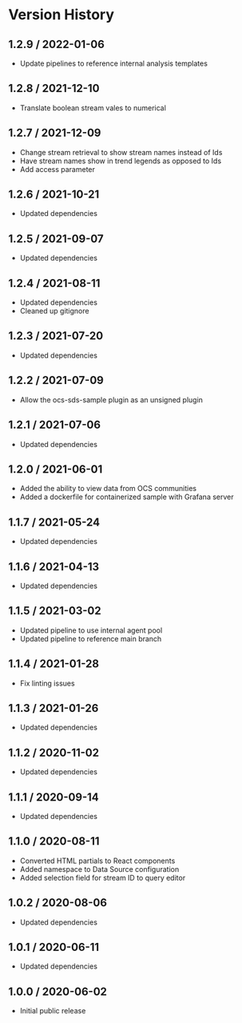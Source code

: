 # Version History

## 1.2.9 / 2022-01-06

- Update pipelines to reference internal analysis templates

## 1.2.8 / 2021-12-10

- Translate boolean stream vales to numerical

## 1.2.7 / 2021-12-09

- Change stream retrieval to show stream names instead of Ids
- Have stream names show in trend legends as opposed to Ids
- Add access parameter

## 1.2.6 / 2021-10-21

- Updated dependencies

## 1.2.5 / 2021-09-07

- Updated dependencies

## 1.2.4 / 2021-08-11

- Updated dependencies
- Cleaned up gitignore

## 1.2.3 / 2021-07-20

- Updated dependencies

## 1.2.2 / 2021-07-09

- Allow the ocs-sds-sample plugin as an unsigned plugin

## 1.2.1 / 2021-07-06

- Updated dependencies

## 1.2.0 / 2021-06-01

- Added the ability to view data from OCS communities
- Added a dockerfile for containerized sample with Grafana server

## 1.1.7 / 2021-05-24

- Updated dependencies

## 1.1.6 / 2021-04-13

- Updated dependencies

## 1.1.5 / 2021-03-02

- Updated pipeline to use internal agent pool
- Updated pipeline to reference main branch

## 1.1.4 / 2021-01-28

- Fix linting issues

## 1.1.3 / 2021-01-26

- Updated dependencies

## 1.1.2 / 2020-11-02

- Updated dependencies

## 1.1.1 / 2020-09-14

- Updated dependencies

## 1.1.0 / 2020-08-11

- Converted HTML partials to React components
- Added namespace to Data Source configuration
- Added selection field for stream ID to query editor

## 1.0.2 / 2020-08-06

- Updated dependencies

## 1.0.1 / 2020-06-11

- Updated dependencies

## 1.0.0 / 2020-06-02

- Initial public release
